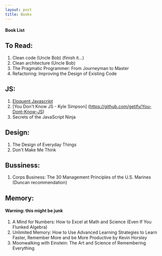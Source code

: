 ```yaml
---
layout: post
title: Books
---
```

#### Book List

## To Read:
1. Clean code (Uncle Bob) (finish it...)
1. Clean architecture (Uncle Bob)
3. The Pragmatic Programmer: From Journeyman to Master
4. Refactoring: Improving the Design of Existing Code

## JS:
1. [Eloquent Javascript](http://eloquentjavascript.net)
1. [You Don't Know JS - Kyle Simpson] (https://github.com/getify/You-Dont-Know-JS)
1. Secrets of the JavaScript Ninja

## Design:
1. The Design of Everyday Things
1. Don't Make Me Think

## Bussiness:
1. Corps Business: The 30 Management Principles of the U.S. Marines (Duncan recommendation)

## Memory:
#### Warning: this might be junk
1.  A Mind for Numbers: How to Excel at Math and Science (Even If You Flunked Algebra)
1. Unlimited Memory: How to Use Advanced Learning Strategies to Learn Faster, Remember More and be More Productive
by Kevin Horsley
1. Moonwalking with Einstein: The Art and Science of Remembering Everything
